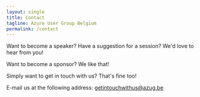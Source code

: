```yaml
---
layout: single
title: Contact
tagline: Azure User Group Belgium
permalink: /contact
---
```


Want to become a speaker? Have a suggestion for a session? We'd love to hear from you!

Want to become a sponsor? We like that!

Simply want to get in touch with us? That's fine too!

E-mail us at the following address: [getintouchwithus@azug.be](mailto:getintouchwithus@azug.be)